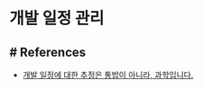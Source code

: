 # 개발 일정 관리

             
## # References  
- [개발 일정에 대한 추정은 통밥이 아니라, 과학입니다.](https://itdoer.tistory.com/m/102)
